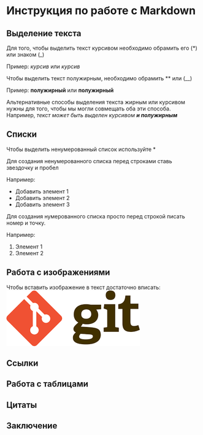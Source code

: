 # Инструкция по работе с Markdown

## Выделение текста
Для того, чтобы выделить текст курсивом необходимо обрамить его (*) или знаком (_)

Пример: *курсив* или _курсив_

Чтобы выделить текст полужирным, необходимо обрамить ** или (__)

Пример: **полужирный** или __полужирный__

Альтернативные способы выделения текста жирным или курсивом нужны для того, чтобы мы могли совмещать оба эти способа. Например, *текст может быть выделен курсивом __и полужирным__*

## Списки
Чтобы выделить ненумерованный список используйте * 

Для создания ненумерованного списка перед строками ставь звездочку и пробел

Например:
* Добавить элемент 1
* Добавить элемент 2
* Добавить элемент 3

Для создания нумерованного списка просто перед строкой писать номер и точку.

Например:
1. Элемент 1
2. Элемент 2


## Работа с изображениями
Чтобы вставить изображение в текст достаточно вписать: ![logo](git_logo.png)


## Ссылки

## Работа с таблицами

## Цитаты

## Заключение